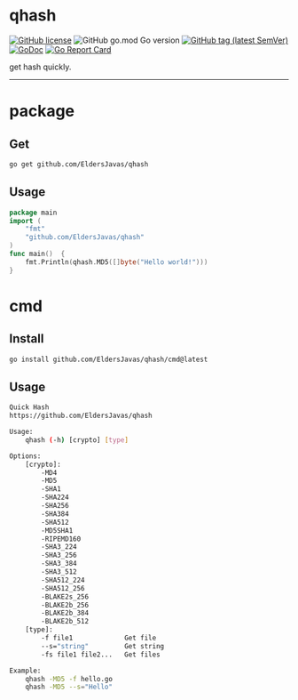 # qhash

[![GitHub license](https://img.shields.io/github/license/EldersJavas/qhash?style=flat-square)](https://github.com/EldersJavas/qhash/blob/master/LICENSE)
![GitHub go.mod Go version](https://img.shields.io/github/go-mod/go-version/EldersJavas/qhash?style=flat-square)
[![GitHub tag (latest SemVer)](https://img.shields.io/github/tag/EldersJavas/qhash?style=flat-square)](https://github.com/EldersJavas/qhash)
[![GoDoc](https://godoc.org/github.com/EldersJavas/qhash?status.svg)](https://pkg.go.dev/github.com/EldersJavas/qhash)
[![Go Report Card](https://goreportcard.com/badge/github.com/EldersJavas/qhash)](https://goreportcard.com/report/github.com/EldersJavas/qhash)


get hash quickly.

---
# package
## Get
```bash
go get github.com/EldersJavas/qhash
```
## Usage
```go
package main
import (
	"fmt"
	"github.com/EldersJavas/qhash"
)
func main()  {
	fmt.Println(qhash.MD5([]byte("Hello world!")))
}
```

# cmd
## Install

```bash
go install github.com/EldersJavas/qhash/cmd@latest
```


## Usage

```bash
Quick Hash
https://github.com/EldersJavas/qhash

Usage:                                                                                                  
	qhash (-h) [crypto] [type]                       

Options:
	[crypto]:
		-MD4
		-MD5
		-SHA1      
		-SHA224      
		-SHA256      
		-SHA384      
		-SHA512      
		-MD5SHA1                     
		-RIPEMD160                   
		-SHA3_224               
		-SHA3_256               
		-SHA3_384               
		-SHA3_512               
		-SHA512_224  
		-SHA512_256  
		-BLAKE2s_256               
		-BLAKE2b_256               
		-BLAKE2b_384               
		-BLAKE2b_512               
	[type]:
		-f file1             Get file
		--s="string"         Get string
		-fs file1 file2...   Get files

Example:
	qhash -MD5 -f hello.go
	qhash -MD5 --s="Hello"

```



